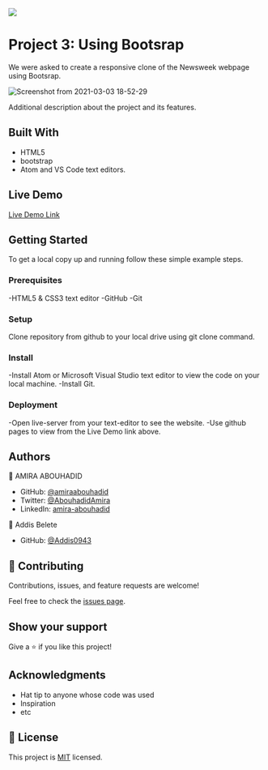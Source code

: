 ![](https://img.shields.io/badge/Microverse-blueviolet)

# Project 3: Using Bootsrap

We were asked to create a responsive clone of the Newsweek webpage using Bootsrap.

![Screenshot from 2021-03-03 18-52-29](https://user-images.githubusercontent.com/56790126/109841426-b5d89f80-7c51-11eb-91da-18926e6639e7.png)

Additional description about the project and its features.

## Built With

- HTML5
- bootstrap
- Atom and VS Code text editors.

## Live Demo

[Live Demo Link](https://amiraabouhadid.github.io/project3/)


## Getting Started
To get a local copy up and running follow these simple example steps.

### Prerequisites
-HTML5 & CSS3 text editor
-GitHub
-Git

### Setup
Clone repository from github to your local drive using git clone command.

### Install
-Install Atom or Microsoft Visual Studio text editor to view the code on your local machine.
-Install Git.

### Deployment
-Open live-server from your text-editor to see the website.
-Use github pages to view from the Live Demo link above.

## Authors

👤 AMIRA ABOUHADID

- GitHub: [@amiraabouhadid](https://github.com/amiraabouhadid)
- Twitter: [@AbouhadidAmira](https://twitter.com/AbouhadidAmira)
- LinkedIn: [amira-abouhadid](https://linkedin.com/amira-abouhadid)


👤 Addis Belete

- GitHub: [@Addis0943](https://github.com/Addis0943)


## 🤝 Contributing

Contributions, issues, and feature requests are welcome!

Feel free to check the [issues page](issues/).

## Show your support

Give a ⭐️ if you like this project!

## Acknowledgments

- Hat tip to anyone whose code was used
- Inspiration
- etc

## 📝 License

This project is [MIT](lic.url) licensed.
